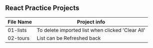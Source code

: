 ## React Practice Projects

File Name  | Project info
------------- | -------------
01-lists  | To delete imported list when clicked 'Clear All'
02-tours | List can be Refreshed back
